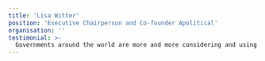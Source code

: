 ```yaml
---
title: 'Lisa Witter'
position: 'Executive Chairperson and Co-founder Apolitical'
organisation: ''
testimonial: >-
  Governments around the world are more and more considering and using behavioural insights to improve the lives of citizens. The Inclusion Nudge Guidebook is a good resource for public servants interested in learning more about how to have a more inclusive society.
---
```

